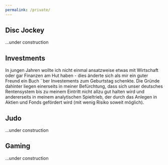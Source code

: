 ```yaml
---
permalink: /private/
---
```


<h2 id='private-disc-jockey'>Disc Jockey</h2>
<p>
...under construction
</p>

<h2 id='private-investments'>Investments</h2>
<p>
In jungen Jahren wollte ich nicht einmal ansatzweise etwas mit Wirtschaft oder gar Finanzen am Hut haben - dies &auml;nderte sich als mir ein guter Freund ein Buch &uml;ber Investements zum Geburtstag schenkte. Die Gr&uuml;nde dahinter liegen einerseits in meiner Bef&uuml;rchtung, dass sich unser deutsches Rentensystem bis zu meinem Eintritt nicht allzu gut halten wird und andererseits in meinem analytischen Spieltrieb, der durch das Anlegen in Aktien und Fonds gef&ouml;rdert wird (mit wenig Risiko soweit m&ouml;glich).
</p>

<h2 id='private-judo'>Judo</h2>
<p>
...under construction
</p>

<h2 id='private-gaming'>Gaming</h2>
<p>
...under construction
</p>

<!--
<h2 id='private-game-development'>Game Development</h2>
<p>
...under construction
</p>
//-->